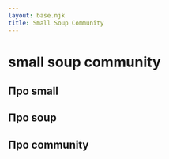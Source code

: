 ```yaml
---
layout: base.njk
title: Small Soup Community
---
```


# small soup community


## Про small

## Про soup

## Про community

